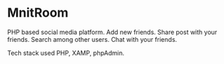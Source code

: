 # MnitRoom


PHP based social media platform.
Add new friends.
Share post with your friends.
Search among other users.
Chat with your friends.

Tech stack used PHP, XAMP, phpAdmin.
